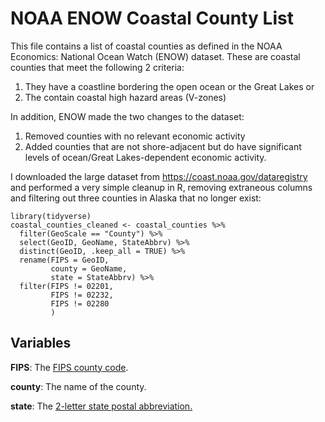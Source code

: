 # NOAA ENOW Coastal County List

This file contains a list of coastal counties as defined in the NOAA Economics: National Ocean Watch (ENOW) dataset. These are coastal counties that meet the following 2 criteria:

1. They have a coastline bordering the open ocean or the Great Lakes or
2. The contain coastal high hazard areas (V-zones)

In addition, ENOW made the two changes to the dataset:
1. Removed counties with no relevant economic activity
2. Added counties that are not shore-adjacent but do have significant levels of ocean/Great Lakes-dependent economic activity.

I downloaded the large dataset from https://coast.noaa.gov/dataregistry and performed a very simple cleanup in R, removing extraneous columns and filtering out three counties in Alaska that no longer exist:

    library(tidyverse)
    coastal_counties_cleaned <- coastal_counties %>% 
      filter(GeoScale == "County") %>% 
      select(GeoID, GeoName, StateAbbrv) %>% 
      distinct(GeoID, .keep_all = TRUE) %>% 
      rename(FIPS = GeoID,
             county = GeoName,
             state = StateAbbrv) %>%
      filter(FIPS != 02201,
             FIPS != 02232,
             FIPS != 02280
             ) 
         

## Variables

**FIPS**: The [FIPS county code](https://en.wikipedia.org/wiki/FIPS_county_code).

**county**: The name of the county.

**state**: The [2-letter state postal abbreviation.](https://en.wikipedia.org/wiki/List_of_U.S._state_abbreviations)